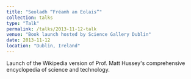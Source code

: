 ```yaml
---
title: "Seoladh “Fréamh an Eolais”"
collection: talks
type: "Talk"
permalink: /talks/2013-11-12-talk
venue: "Book launch hosted by Science Gallery Dublin"
date: 2013-11-12
location: "Dublin, Ireland"
---
```


Launch of the Wikipedia version of Prof. Matt Hussey's comprehensive encyclopedia of science and technology.
